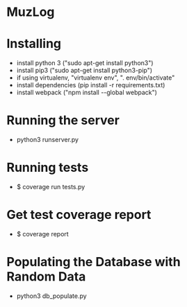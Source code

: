 MuzLog
====

Installing
====
* install python 3 ("sudo apt-get install python3")
* install pip3 ("sudo apt-get install python3-pip")
* if using virtualenv, "virtualenv env", ". env/bin/activate"
* install dependencies (pip install -r requirements.txt)
* install webpack ("npm install --global webpack")

Running the server
====
* python3 runserver.py


Running tests
====
* $ coverage run tests.py

Get test coverage report
====
* $ coverage report

Populating the Database with Random Data
====
* python3 db_populate.py

